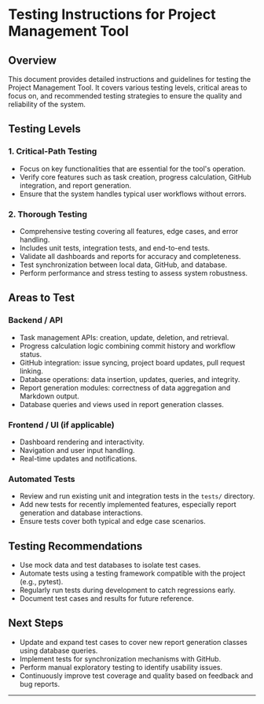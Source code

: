 # Testing Instructions for Project Management Tool

## Overview
This document provides detailed instructions and guidelines for testing the Project Management Tool. It covers various testing levels, critical areas to focus on, and recommended testing strategies to ensure the quality and reliability of the system.

## Testing Levels

### 1. Critical-Path Testing
- Focus on key functionalities that are essential for the tool's operation.
- Verify core features such as task creation, progress calculation, GitHub integration, and report generation.
- Ensure that the system handles typical user workflows without errors.

### 2. Thorough Testing
- Comprehensive testing covering all features, edge cases, and error handling.
- Includes unit tests, integration tests, and end-to-end tests.
- Validate all dashboards and reports for accuracy and completeness.
- Test synchronization between local data, GitHub, and database.
- Perform performance and stress testing to assess system robustness.

## Areas to Test

### Backend / API
- Task management APIs: creation, update, deletion, and retrieval.
- Progress calculation logic combining commit history and workflow status.
- GitHub integration: issue syncing, project board updates, pull request linking.
- Database operations: data insertion, updates, queries, and integrity.
- Report generation modules: correctness of data aggregation and Markdown output.
- Database queries and views used in report generation classes.

### Frontend / UI (if applicable)
- Dashboard rendering and interactivity.
- Navigation and user input handling.
- Real-time updates and notifications.

### Automated Tests
- Review and run existing unit and integration tests in the `tests/` directory.
- Add new tests for recently implemented features, especially report generation and database interactions.
- Ensure tests cover both typical and edge case scenarios.

## Testing Recommendations

- Use mock data and test databases to isolate test cases.
- Automate tests using a testing framework compatible with the project (e.g., pytest).
- Regularly run tests during development to catch regressions early.
- Document test cases and results for future reference.

## Next Steps

- Update and expand test cases to cover new report generation classes using database queries.
- Implement tests for synchronization mechanisms with GitHub.
- Perform manual exploratory testing to identify usability issues.
- Continuously improve test coverage and quality based on feedback and bug reports.

---
